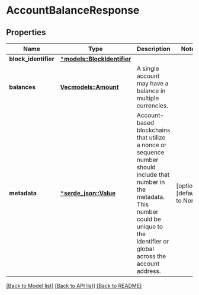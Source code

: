 # AccountBalanceResponse

## Properties
Name | Type | Description | Notes
------------ | ------------- | ------------- | -------------
**block_identifier** | [***models::BlockIdentifier**](BlockIdentifier.md) |  | 
**balances** | [**Vec<models::Amount>**](Amount.md) | A single account may have a balance in multiple currencies.  | 
**metadata** | [***serde_json::Value**](.md) | Account-based blockchains that utilize a nonce or sequence number should include that number in the metadata. This number could be unique to the identifier or global across the account address.  | [optional] [default to None]

[[Back to Model list]](../README.md#documentation-for-models) [[Back to API list]](../README.md#documentation-for-api-endpoints) [[Back to README]](../README.md)


